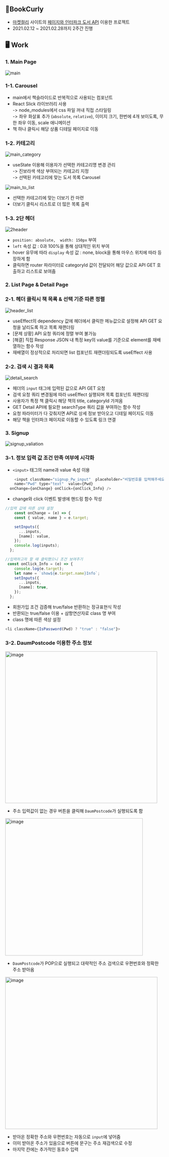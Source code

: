 ## 📖BookCurly

- [마켓컬리](https://www.kurly.com/shop/main/index.php?utm_source=1055&utm_medium=2202&utm_campaign=home_hashtag&utm_term=&gclid=CjwKCAiA9tyQBhAIEiwA6tdCrJeFgts5vbFCL6VrOjIAEPxfM0T2PrWZWCo67LxOtYnhvUAt6ywrLxoCDGMQAvD_BwE#%EB%A7%88%EC%BC%93%EC%BB%AC%EB%A6%AC&utm_content=brand) 사이트의 [페이지와 인터파크 도서 API](http://book.interpark.com/bookPark/html/bookpinion/api_main.html) 이용한 프로젝트
- 2021.02.12 ~ 2021.02.28까지 2주간 진행 <br>

## 🖥 Work

### 1. Main Page
![main](https://user-images.githubusercontent.com/67853616/155665318-4bdd3f45-6197-42b7-9935-177d8cc72877.gif)
### 1-1. Carousel
* main에서 책슬라이드로 반복적으로 사용되는 컴포넌트
* React Slick 라이브러리 사용 <br>
  -> node_modules에서 css 파일 꺼내 직접 스타일링<br>
  -> 좌우 화살표 추가 (`absolute`, `relative`), 이미지 크기, 한번에 4개 보이도록, 무한 좌우 이동, scale 애니메이션
* 책 하나 클릭시 해당 상품 디테일 페이지로 이동

### 1-2. 카테고리
![main_category](https://user-images.githubusercontent.com/67853616/155666480-a0973d81-5d00-45ce-8547-d5aec2096491.gif)
* useState 이용해 이용자가 선택한 카테고리명 변경 관리<br>
-> 진보라색 색상 부여되는 카테고리 지정<br>
-> 선택된 카테고리에 맞는 도서 목록 Carousel

![main_to_list](https://user-images.githubusercontent.com/67853616/155666953-3ce1e97a-e4a4-4476-bda0-f376e7b1518a.gif)

* 선택한 카테고리에 맞는 더보기 칸 마련 
*  더보기 클릭시 리스트로 더 많은 목록 출력

### 1-3. 2단 헤더
![2header](https://user-images.githubusercontent.com/67853616/155667278-bf9d9401-7f5d-4286-8256-0f360369831f.gif)
* `position: absolute,  width: 150px` 부여
*  `left` 속성 값 : 0과 100%을 통해 상대적인 위치 부여
* hover 유무에 따라 `display` 속성 값 : none, block을 통해 마우스 위치에 따라 등장하게 함
* 클릭하면 router 파라미터로 categoryId 값이 전달되어 해당 값으로 API GET 호출하고 리스트로 보여줌


### 2. List Page & Detail Page
### 2-1. 헤더 클릭시 책 목록 & 선택 기준 따른 정렬
![header_list](https://user-images.githubusercontent.com/67853616/155668244-51343e7f-83df-430a-add4-902d52aa1089.gif)
* useEffect의 dependency 값에 헤더에서 클릭한 메뉴값으로 설정해 API GET 요청을 날리도록 하고 목록 재랜더링
* [문제 상황] API 요청 쿼리에 정렬 부여 불가능
* [해결] 직접 Response JSON 내 특정 key의 value를 기준으로 element를 재배열하는 함수 작성
* 재배열이 정상적으로 처리되면 list 컴포넌트 재랜더링되도록 useEffect 사용

### 2-2. 검색 시 결과 목록
![detail_search](https://user-images.githubusercontent.com/67853616/155668747-f78c9d30-ff43-4ac1-8ec9-5e36a6af480b.gif)
* 헤더의 `input` 태그에 입력된 값으로 API GET 요청
* 검색 요청 쿼리 변경됨에 따라 useEffect 실행되며 목록 컴포넌트 재랜더링
* 사용자가 특정 책 클릭시 해당 책의 title, categoryId 가져옴
* GET Detail API에 필요한 searchType 쿼리 값을 부여하는 함수 작성
* 요청 파라미터가 다 갖춰지면 API로 상세 정보 받아오고 디테일 페이지도 이동
* 해당 책을 인터파크 페이지로 이동할 수 있도록 링크 연결


### 3. Signup
![signup_valiation](https://user-images.githubusercontent.com/67853616/155672862-06814f1b-7299-45db-ad75-d9c3c4b606ec.gif)


### 3-1. 정보 입력 값 조건 만족 여부에 시각화
* `<input>` 태그의 name과 value 속성 이용

```js
    <input className="signup_Pw_input"  placeholder="비밀번호를 입력해주세요"  maxLength="16"
    name="Pwd" type="text"  value={Pwd}
  onChange={onChange} onClick={onClick_Info} />
```   
*  change와 click 이벤트 발생에 핸드링 함수 작성
```js
//입력 값에 따른 상태 설정
    const onChange = (e) => {
    const { value, name } = e.target;

    setInputs({
      ...inputs,
      [name]: value,
    });
    console.log(inputs);
  };          
```
```js
//입력하고자 할 때 클릭했으니 조건 보여주기
 const onClick_Info = (e) => {
    console.log(e.target);
    let name = `show${e.target.name}Info`;
    setInputs({
      ...inputs,
      [name]: true,
    });
  };

```
* 회원가입 조건 검증해 true/false 반환하는 정규표현식 작성
* 반환되는 true/false 이용 + 삼항연산자로 class 명 부여
* class 명에 따른 색상 설정
```js
<li className={IsPassword(Pwd) ? "true" : "false"}>
```
### 3-2. DaumPostcode 이용한 주소 정보
<img width="483" alt="image" src="https://user-images.githubusercontent.com/67853616/155671820-c401164b-7a6a-489c-949c-3d855478f466.png">

* 주소 입력값이 없는 경우 버튼을 클릭해 `DaumPostcode`가 실행되도록 함
<img width="437" alt="image" src="https://user-images.githubusercontent.com/67853616/155671886-8eeea05f-9c86-4a92-ba15-1cc058f6fded.png">

* `DaumPostcode`가 POP으로 실행되고 대략적인 주소 검색으로 우편번호와 정확한 주소 받아옴
<img width="484" alt="image" src="https://user-images.githubusercontent.com/67853616/155671919-964d23d7-813d-4ed1-8b5b-a6dd2b063a15.png">

* 받아온 정확한 주소와 우편번호는 자동으로 `input`에 넣어줌
* 이미 받아온 주소가 있음으로 버튼에 문구는 주소 재검색으로 수정
* 마지막 칸에는 추가적인 동호수 입력

